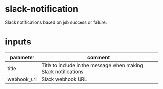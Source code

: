 # slack-notification

Slack notifications based on job success or failure.

# inputs

| parameter | comment|
| --- | --- |
| title | Title to include in the message when making Slack notifications |
| webhook_url | Slack webhook URL |

